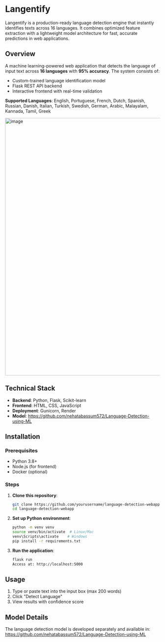 # Langentify
Langentify is a production-ready language detection engine that instantly identifies texts across 16 languages. It combines optimized feature extraction with a lightweight model architecture for fast, accurate predictions in web applications.

## Overview
A machine learning-powered web application that detects the language of input text across **16 languages** with **95% accuracy**. The system consists of:
- Custom-trained language identification model 
- Flask REST API backend
- Interactive frontend with real-time validation

**Supported Languages**: English, Portuguese, French, Dutch, Spanish, Russian, Danish, Italian, Turkish, Swedish, German, Arabic, Malayalam, Kannada, Tamil, Greek

<img width="700" height="836" alt="image" src="https://github.com/user-attachments/assets/de89dadb-f180-457d-9bd6-8ac9c9338972" />

## Technical Stack
- **Backend**: Python, Flask, Scikit-learn
- **Frontend**: HTML, CSS, JavaScript
- **Deployment**: Gunicorn, Render
- **Model**: https://github.com/nehatabassum572/Language-Detection-using-ML

## Installation

### Prerequisites
- Python 3.8+
- Node.js (for frontend)
- Docker (optional)

### Steps
1. **Clone this repository**:
   ```bash
   git clone https://github.com/yourusername/language-detection-webapp.git
   cd language-detection-webapp
    ```

2. **Set up Python environment**:
    ```bash
    python -m venv venv
    source venv/bin/activate  # Linux/Mac
    venv\Scripts\activate    # Windows
    pip install -r requirements.txt
     ```
3. **Run the application**:
    ```bash
   flask run
   Access at: http://localhost:5000
     ```
## Usage
1. Type or paste text into the input box (max 200 words)
2. Click "Detect Language"
3. View results with confidence score
   
## Model Details
The language detection model is developed separately and available in:
https://github.com/nehatabassum572/Language-Detection-using-ML
